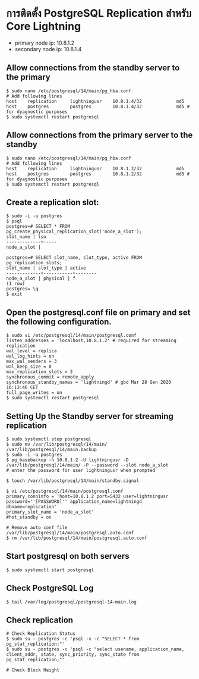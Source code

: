 # การติดตั้ง PostgreSQL Replication สำหรับ Core Lightning

 - primary node ip:   10.8.1.2
 - secondary node ip: 10.8.1.4


## Allow connections from the standby server to the primary
~~~
$ sudo nano /etc/postgresql/14/main/pg_hba.conf
# Add following lines
host    replication     lightningusr    10.8.1.4/32             md5
host    postgres        postgres        10.8.1.4/32             md5 # for dyagnostic purposes
$ sudo systemctl restart postgresql
~~~
## Allow connections from the primary server to the standby
~~~
$ sudo nano /etc/postgresql/14/main/pg_hba.conf
# Add following lines
host    replication     lightningusr    10.8.1.2/32             md5
host    postgres        postgres        10.8.1.2/32             md5 # for dyagnostic purposes
$ sudo systemctl restart postgresql
~~~


## Create a replication slot:
~~~
$ sudo -i -u postgres
$ psql
postgres=# SELECT * FROM pg_create_physical_replication_slot('node_a_slot');
slot_name | lsn
-------------+-----
node_a_slot |

postgres=# SELECT slot_name, slot_type, active FROM pg_replication_slots;
slot_name | slot_type | active
-------------+-----------+--------
node_a_slot | physical | f
(1 row)
postgres= \q
$ exit
~~~

## Open the postgresql.conf file on primary and set the following configuration.
~~~
$ sudo vi /etc/postgresql/14/main/postgresql.conf
listen_addresses = 'localhost,10.8.1.2' # required for streaming replication
wal_level = replica
wal_log_hints = on
max_wal_senders = 3
wal_keep_size = 8
max_replication_slots = 2
synchronous_commit = remote_apply
synchronous_standby_names = 'lightningd' # gbd Mar 28 Gen 2020 16:13:46 CET
full_page_writes = on
$ sudo systemctl restart postgresql
~~~

## Setting Up the Standby server for streaming replication
~~~
$ sudo systemctl stop postgresql
$ sudo mv /var/lib/postgresql/14/main/ /var/lib/postgresql/14/main.backup
$ sudo -i -u postgres
$ pg_basebackup -h 10.8.1.2 -U lightningusr -D /var/lib/postgresql/14/main/ -P --password --slot node_a_slot
# enter the password for user lightningusr when prompted

$ touch /var/lib/postgresql/14/main/standby.signal

$ vi /etc/postgresql/14/main/postgresql.conf
primary_conninfo = 'host=10.8.1.2 port=5432 user=lightningusr password=''[PASSWORD]'' application_name=lightningd dbname=replication'
primary_slot_name = 'node_a_slot'
#hot_standby = on

# Remove auto conf file /var/lib/postgresql/14/main/postgresql.auto.conf
$ rm /var/lib/postgresql/14/main/postgresql.auto.conf
~~~

## Start postgresql on both servers
~~~
$ sudo systemctl start postgresql
~~~
## Check PostgreSQL Log
~~~
$ tail /var/log/postgresql/postgresql-14-main.log
~~~
## Check replication
~~~
# Check Replication Status
$ sudo su - postgres -c 'psql -x -c "SELECT * from pg_stat_replication;"' 
$ sudo su - postgres -c 'psql -c "select usename, application_name, client_addr, state, sync_priority, sync_state from pg_stat_replication;"'

# Check Block Height

~~~



